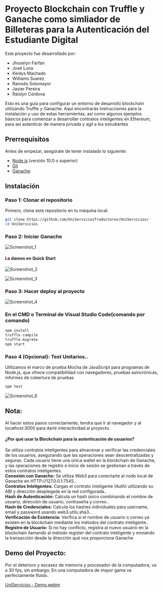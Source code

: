# Proyecto Blockchain con Truffle y Ganache como simliador de Billeteras para la Autenticación del Estudiante Digital

Este proyecto fue desarrollado por:
<ul>
  <li>Jhoselyn Farfán</li>
  <li>José Luna</li>
  <li>Keidys Machado</li>
  <li>Williams Suarez</li>
  <li>Ramsés Sotomayor</li>
  <li>Javier Pereira</li>
  <li>Raislyn Córdova</li>
</ul>


Esto es una guía para configurar un entorno de desarrollo blockchain utilizando Truffle y Ganache. 
Aquí encontrarás instrucciones para la instalación y uso de estas herramientas, así como algunos ejemplos básicos para comenzar a desarrollar contratos inteligentes en Ethereum, para así autenticar de manera privada y agil a los estudiantes

## Prerrequisitos

Antes de empezar, asegúrate de tener instalado lo siguiente:

- [Node.js](https://nodejs.org/) (versión 10.0 o superior)
- [Git](https://git-scm.com/)
- [Ganache](https://github.com/trufflesuite/ganache-ui/releases/download/v2.7.1/Ganache-2.7.1-win-x64.appx)

## Instalación

### Paso 1: Clonar el repositorio

Primero, clona este repositorio en tu máquina local:

```bash
git clone https://github.com/UniServiciosTraductores/UniServicios/
cd UniServicios
```
### Paso 2: Iniciar Ganache
![Screenshot_1](https://github.com/UniServiciosTraductores/UniServicios/assets/159819990/fdb9a37f-2025-4c57-b62b-ed9f384911c7)

#### Le damos en Quick Start

![Screenshot_2](https://github.com/UniServiciosTraductores/UniServicios/assets/159819990/7be8b766-1df1-43af-b60e-3f6777c25bd2)

![Screenshot_3](https://github.com/UniServiciosTraductores/UniServicios/assets/159819990/f65445b7-27b0-4454-8f57-64a5c29bbe68)

### Paso 3: Hacer deploy al proyecto
![Screenshot_4](https://github.com/UniServiciosTraductores/UniServicios/assets/159819990/29cd2e5c-3cfc-4885-be54-5b6b79ccaef8)
### En el CMD o Terminal de Visual Studio Code(comando por comando)
```bash
npm install
truffle compile
truffle migrate
npm start
```
### Paso 4 (Opcional): Test Unitarios..
Utilizamos el marco de prueba Mocha de JavaScript para programas de Node.js, que ofrece compatibilidad con navegadores, pruebas asincrónicas, informes de cobertura de pruebas
```bash
npm test
```
![Screenshot_6](https://github.com/UniServiciosTraductores/UniServicios/assets/159819990/4da7543f-e3cb-4501-a320-74032675313f)

## Nota:
Al hacer estos pasos correctamente, tendra que ir al navegador y al localhost:3000 para darle interactividad al proyecto.

#### ¿Por qué usar la Blockchain para la autenticación de usuarios?
Se utiliza contratos inteligentes para almacenar y verificar las credenciales de los usuarios, asegurando que las operaciones sean descentralizadas y seguras. 
Cada usuario tiene una única wallet en la blockchain de Ganache, y las operaciones de registro e inicio de sesión se gestionan a través de estos contratos inteligentes.<br>
**Conexión con Ganache:** Se utiliza Web3 para conectarte al nodo local de Ganache en HTTP://127.0.0.1:7545..<br>
**Contratos Inteligentes:** Cargas el contrato inteligente (Auth) utilizando su ABI y dirección desplegada en la red configurada..<br>
**Hash de Autenticación:** Calcula un hash único combinando el nombre de usuario, dirección de usuario, contraseña y correo..<br>
**Hash de Credenciales:** Calcula los hashes individuales para username, email y password usando web3.utils.sha3..<br>
**Verificación de Existencia:** Verifica si el nombre de usuario o correo ya existen en la blockchain mediante los métodos del contrato inteligente..<br>
**Registro de Usuario:** Si no hay conflicto, registra al nuevo usuario en la blockchain llamando al método register del contrato inteligente y enviando la transacción desde la dirección qué nos proporciona Ganache

## Demo del Proyecto:
Por el deterioro y escasez de memoria y procesador de la computadora, va a 30 fps, sin embargo; En una computadora de mayor gama va perfectamente fluido.

[UniServicios - Demo.webm](https://github.com/UniServiciosTraductores/UniServicios/assets/159819990/18b69911-034c-42f9-82db-202ddb351f51)




